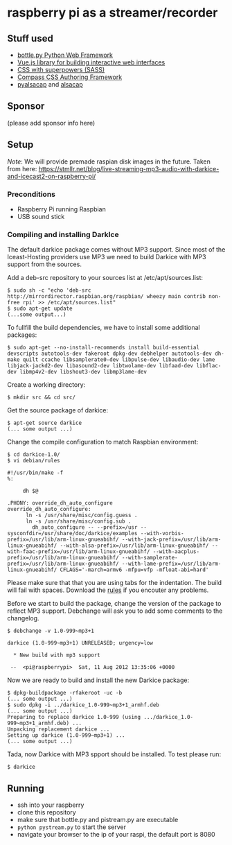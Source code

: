 # raspberry pi as a streamer/recorder

## Stuff used

* [bottle.py Python Web Framework](http://bottlepy.org/)
* [Vue.js library for building interactive web interfaces](http://vuejs.org/)
* [CSS with superpowers (SASS)](http://sass-lang.com/)
* [Compass CSS Authoring Framework](http://compass-style.org/)
* [pyalsacap](https://github.com/illwieckz/pyalsacap/blob/master/pyalsacap.py) and [alsacap](http://www.volkerschatz.com/noise/alsa.html)

## Sponsor

(please add sponsor info here)

## Setup

*Note*: We will provide premade raspian disk images in the future.
Taken from here: https://stmllr.net/blog/live-streaming-mp3-audio-with-darkice-and-icecast2-on-raspberry-pi/

### Preconditions

* Raspberry Pi running Raspbian
* USB sound stick

### Compiling and installing DarkIce

The default darkice package comes without MP3 support. Since most of the Iceast-Hosting providers use MP3 we need to build Darkice with MP3 support from the sources.

Add a deb-src repository to your sources list at /etc/apt/sources.list:

    $ sudo sh -c "echo 'deb-src http://mirrordirector.raspbian.org/raspbian/ wheezy main contrib non-free rpi' >> /etc/apt/sources.list"
    $ sudo apt-get update
    (...some output...)

To fullfill the build dependencies, we have to install some additional packages:
    
    $ sudo apt-get --no-install-recommends install build-essential devscripts autotools-dev fakeroot dpkg-dev debhelper autotools-dev dh-make quilt ccache libsamplerate0-dev libpulse-dev libaudio-dev lame libjack-jackd2-dev libasound2-dev libtwolame-dev libfaad-dev libflac-dev libmp4v2-dev libshout3-dev libmp3lame-dev

Create a working directory:

    $ mkdir src && cd src/

Get the source package of darkice:

    $ apt-get source darkice
    (... some output ...)

Change the compile configuration to match Raspbian environment:

    $ cd darkice-1.0/
    $ vi debian/rules

    #!/usr/bin/make -f
    %:

         dh $@

    .PHONY: override_dh_auto_configure
    override_dh_auto_configure:
          ln -s /usr/share/misc/config.guess .
          ln -s /usr/share/misc/config.sub .
            dh_auto_configure -- --prefix=/usr --sysconfdir=/usr/share/doc/darkice/examples --with-vorbis-prefix=/usr/lib/arm-linux-gnueabihf/ --with-jack-prefix=/usr/lib/arm-linux-gnueabihf/ --with-alsa-prefix=/usr/lib/arm-linux-gnueabihf/ --with-faac-prefix=/usr/lib/arm-linux-gnueabihf/ --with-aacplus-prefix=/usr/lib/arm-linux-gnueabihf/ --with-samplerate-prefix=/usr/lib/arm-linux-gnueabihf/ --with-lame-prefix=/usr/lib/arm-linux-gnueabihf/ CFLAGS='-march=armv6 -mfpu=vfp -mfloat-abi=hard'

Please make sure that that you are using tabs for the indentation. The build will fail with spaces. Download the [rules](https://raw.githubusercontent.com/faebser/pi-stream/master/rules) if you encouter any problems.

Before we start to build the package, change the version of the package to reflect MP3 support. Debchange will ask you to add some comments to the changelog.

    $ debchange -v 1.0-999~mp3+1

    darkice (1.0-999~mp3+1) UNRELEASED; urgency=low

      * New build with mp3 support

     --  <pi@raspberrypi>  Sat, 11 Aug 2012 13:35:06 +0000

Now we are ready to build and install the new Darkice package:

    $ dpkg-buildpackage -rfakeroot -uc -b
    (... some output ...)
    $ sudo dpkg -i ../darkice_1.0-999~mp3+1_armhf.deb
    (... some output ...)
    Preparing to replace darkice 1.0-999 (using .../darkice_1.0-999~mp3+1_armhf.deb) ...
    Unpacking replacement darkice ...
    Setting up darkice (1.0-999~mp3+1) ...
    (... some output ...)

Tada, now Darkice with MP3 spport should be installed. To test please run:
    
    $ darkice

## Running 

* ssh into your raspberry
* clone this repository
* make sure that bottle.py and pistream.py are executable
* ```python pystream.py``` to start the server
* navigate your browser to the ip of your raspi, the default port is 8080